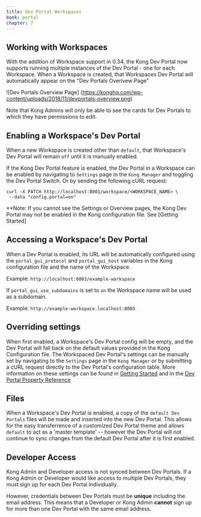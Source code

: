 ```yaml
---
title: Dev Portal Workspaces
book: portal
chapter: 7
---
```


## Working with Workspaces

With the addition of Workspace support in 0.34, the Kong Dev Portal now supports
running multiple instances of the Dev Portal - one for each Workspace. When a 
Workspace is created, that Workspaces Dev Portal will automatically appear on 
the "Dev Portals Overivew Page"

![Dev Portals Overview Page]
(https://konghq.com/wp-content/uploads/2018/11/devportals-overview.png)

Note that Kong Admins will only be able to see the cards for Dev Portals to 
which they have permissions to edit. 


## Enabling a Workspace's Dev Portal

When a new Workspace is created other than `default`, that Workspace's Dev 
Portal will remain `off` until it is manually enabled. 

If the Kong Dev Portal feature is enabled, the Dev Portal in a Workspace can be 
enabled by navigating to `Settings` page in the `Kong Manager` and toggling the 
Dev Portal Switch. Or by sending the following cURL request:

```
curl -X PATCH http://localhost:8001/workspace/<WORKSPACE_NAME> \
 --data "config.portal=on"
```

**Note: If you cannot see the Settings or Overview pages, the Kong Dev Portal 
may not be enabled in the Kong configuration file. See [Getting Started] 

## Accessing a Workspace's Dev Portal

When a Dev Portal is enabled, its URL will be automatically configured using 
the `portal_gui_protocol` and `portal_gui_host` variables in the Kong 
configuration file and the name of the Workspace.

Example: `http://localhost:8003/example-workspace`

If `portal_gui_use_subdomains` is set to `on` the Workspace name
will be used as a subdomain. 

Example: `http://example-workspace.localhost:8003`


## Overriding settings

When first enabled, a Workspace's Dev Portal config will be empty, and the Dev 
Portal will fall back on the default values provided in the Kong Configuration 
file. The Workspaced Dev Portal's settings can be manually set by navigating to 
the `Settings` page in the `Kong Manager` or by submitting a cURL request 
directly to the Dev Portal's configuration table. More information on these 
settings can be found in 
[Getting Started](/enterprise/{{page.kong_version}}/developer-portal/configuration/getting-started) and in the 
[Dev Portal Property Reference](/enterprise/{{page.kong_version}}/property-reference/#dev-portal)


## Files

When a Workspace's Dev Portal is enabled, a copy of the `default Dev Portals` 
files will be made and inserted into the new Dev Portal. This allows for the 
easy transferrence of a customized Dev Portal theme and allows `default` 
to act as a 'master template' -- however the Dev Portal will not continue to 
sync changes from the default Dev Portal after it is first enabled. 


## Developer Access

Kong Admin and Developer access is not synced between Dev Portals. If a Kong 
Admin or Developer would like access to multiple Dev Portals, they must sign up 
for each Dev Portal individually. 

However, credentials between Dev Portals must be **unique** including the email
address. This means that a Developer or Kong Admin **cannot** sign up for more
than one Dev Portal with the same email address.



